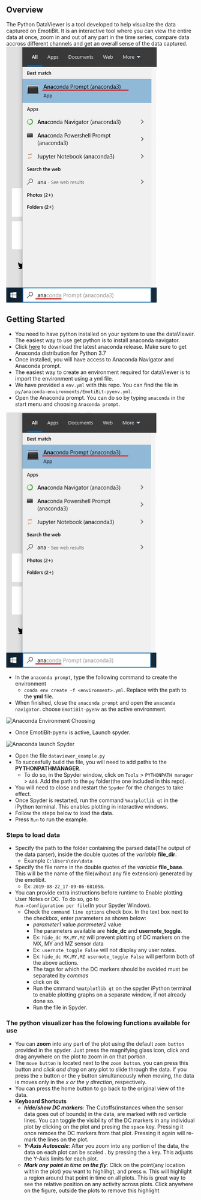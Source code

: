 ## Overview
The Python DataViewer is a tool developed to help visualize the data captured on EmotiBit. It is an interactive tool where you can view the entire data at once, zoom in and out of any part in the time series, compare data accross different channels and get an overall sense of the data captured.
![][EmotiBit-PythonDataViewer]

## Getting Started
- You need to have python installed on your system to use the dataViewer. The easiest way to use get python is to install anaconda navigator.
- Click [here](https://www.anaconda.com/products/individual) to download the latest anaconda release. Make sure to get Anaconda distribution for Python 3.7
- Once installed, you will have access to Anaconda Navigator and Anaconda prompt.
- The easiest way to create an environment required for dataViewer is to import the environment using a yml file. 
- We have provided a `env.yml` with this repo. You can find the file in `py/anaconda-environments/EmotiBit-pyenv.yml`.
- Open the Anaconda prompt. You can do so by typing `anaconda` in the start menu and choosing `Anaconda prompt`.
<img src="../../../assets/anaconda-prontpt-start.jpg" width="400">

- In the `anaconda prompt`, type the following command to create the environment
  - `conda env create -f <environment>.yml`. Replace <environment> with the path to the **yml** file.
- When finished, close the `anaconda prompt` and open the `anaconda navigator`. choose `EmotiBit-pyenv` as the active environment. 

![][conda-choose-env]

- Once EmotiBit-pyenv is active, Launch spyder.

![][conda-start-spyder]

- Open the  file `dataviewer_example.py`
- To succesfully build the file, you will need to add paths to the **PYTHONPATHMANAGER**. 
  - To do so, in the Spyder window, click on `Tools` > `PYTHONPATH manager` > `Add`. Add the path to the `py` folder(the one included in this repo).
- You will need to close and restart the `Spyder` for the changes to take effect.
- Once Spyder is restarted, run the command `%matplotlib qt` in the iPython terminal. This enables plotting in interactive windows.
- Follow the steps below to load the data.
- Press `Run` to run the example.


### Steps to load data
 - Specify the path to the folder containing the parsed data(The output of the data parser), inside the double quotes of the _variable_ **file_dir**.
   - Example `C:\Users\dev\data`
 - Specify the file name in the double quotes of the _variable_ **file_base**. This will be the name of the file(wihout any file extension) generated by the emotibit.
   - Ex: `2019-08-22_17-09-06-681058`.
 - You can provide extra instructions before runtime to Enable plotting User Notes or DC. To do so, go to <br/>
 `Run->Configuration per file`(In your Spyder Window).
   - Check the `command line options` check box. In the text box next to the checkbox, enter parameters as shown below:
     - _parameter1_ value _parameter2_ value
     - The parameters available are **hide_dc** and **usernote_toggle**.
     - Ex: `hide_dc MX,MY,MZ` will prevent plotting of DC markers on the MX, MY and MZ sensor data
     - Ex: `usernote_toggle False` will not display any user notes.
     - Ex: `hide_dc MX,MY,MZ usernote_toggle False` will perform both of the above actions.
     - The tags for which the DC markers should be avoided must be separated by _commas_
     - click on `Ok`
     - Run the cmmand `%matplotlib qt` on the spyder iPython terminal to enable plotting graphs on a separate window, if not already done so.
     - Run the file in Spyder.
### The python visualizer has the folowing functions available for use
- You can **zoom** into any part of the plot using the default `zoom button` provided in the spyder. Just press the magnifying glass icon, click and drag anywhere on the plot to zoom in on that portion.
- The `move button` is located next to the `zoom button`. you can press this button and _click and drag_ on any plot to slide through the data. If you press the `x` button or the `y` button simultaneously when moving, the data is moves only in the _x or the y direction_, respectively.
- You can press the home button to go back to the original view of the data.
- **Keyboard Shortcuts**
  - **_hide/show DC markers_**: The Cutoffs(instances when the sensor data goes out of bounds) in the data, are marked with red verticle lines. You can toggle the visibility of the DC markers in any individual plot by clicking on the plot and presing the `space` key. Pressing it once remoes the DC markers from that plot. Pressing it again will re-mark the lines on the plot.
  - **_Y-Axis Autoscale_**: After you zoom into any portion of the data, the data on each plot can be scaled . by pressing the `a` key. This adjusts the Y-Axis limits for each plot.
  - **_Mark any point in time on the fly_**: Click on the point(any location within the plot) you want to highlihgt, and press `m`. This will highlight a region around that point in time on all plots. This is great way to see the relative position on any activity across plots. Click anywhere on the figure, outside the plots to remove this highlight

[conda-choose-env]: ../../../assets/anaconda-choosing-environment.jpg "Anaconda Environment Choosing"
[conda-start-spyder]: ../../../assets/anaconda-launch-spyder.jpg "Anaconda launch Spyder"
[conda-prompt]: ../../../assets/anaconda-prontpt-start.jpg "Anaconda prompt start"
[EmotiBit-PythonDataViewer]: ../../../assets/anaconda-prontpt-start.jpg "EmotiBit-PythonDataViewer"